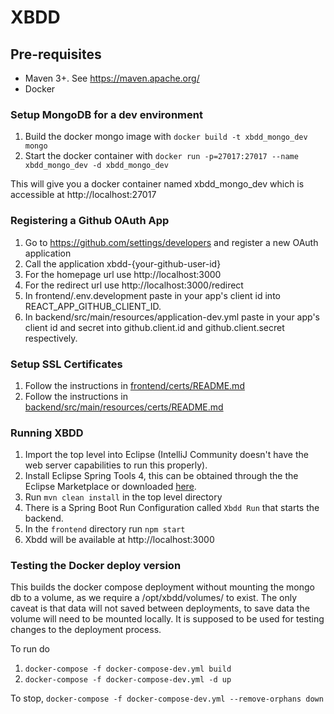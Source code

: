 # XBDD

## Pre-requisites

- Maven 3+. See https://maven.apache.org/
- Docker

### Setup MongoDB for a dev environment

1. Build the docker mongo image with `docker build -t xbdd_mongo_dev mongo`
1. Start the docker container with `docker run -p=27017:27017 --name xbdd_mongo_dev -d xbdd_mongo_dev`

This will give you a docker container named xbdd_mongo_dev which is accessible at
http://localhost:27017

### Registering a Github OAuth App

1. Go to https://github.com/settings/developers and register a new OAuth application
1. Call the application xbdd-{your-github-user-id}
1. For the homepage url use http://localhost:3000
1. For the redirect url use http://localhost:3000/redirect
1. In frontend/.env.development paste in your app's client id into REACT_APP_GITHUB_CLIENT_ID.
1. In backend/src/main/resources/application-dev.yml paste in your app's client id and secret into github.client.id and github.client.secret respectively.

### Setup SSL Certificates

1. Follow the instructions in [frontend/certs/README.md](../frontend/certs/README.md)
1. Follow the instructions in [backend/src/main/resources/certs/README.md](../backend/src/main/resources/certs/README.md)

### Running XBDD

1. Import the top level into Eclipse (IntelliJ Community doesn't have the web server capabilities to run this properly).
1. Install Eclipse Spring Tools 4, this can be obtained through the the Eclipse Marketplace or downloaded [here](https://spring.io/tools).
1. Run `mvn clean install` in the top level directory
1. There is a Spring Boot Run Configuration called `Xbdd Run` that starts the backend.
1. In the `frontend` directory run `npm start`
1. Xbdd will be available at http://localhost:3000

### Testing the Docker deploy version

This builds the docker compose deployment without mounting the mongo db to a volume, as we require a /opt/xbdd/volumes/ to exist. The only caveat is that data will not saved between deployments, to save data the volume will need to be mounted locally.
It is supposed to be used for testing changes to the deployment process.

To run do

1. `docker-compose -f docker-compose-dev.yml build`
2. `docker-compose -f docker-compose-dev.yml -d up`

To stop, `docker-compose -f docker-compose-dev.yml --remove-orphans down`
